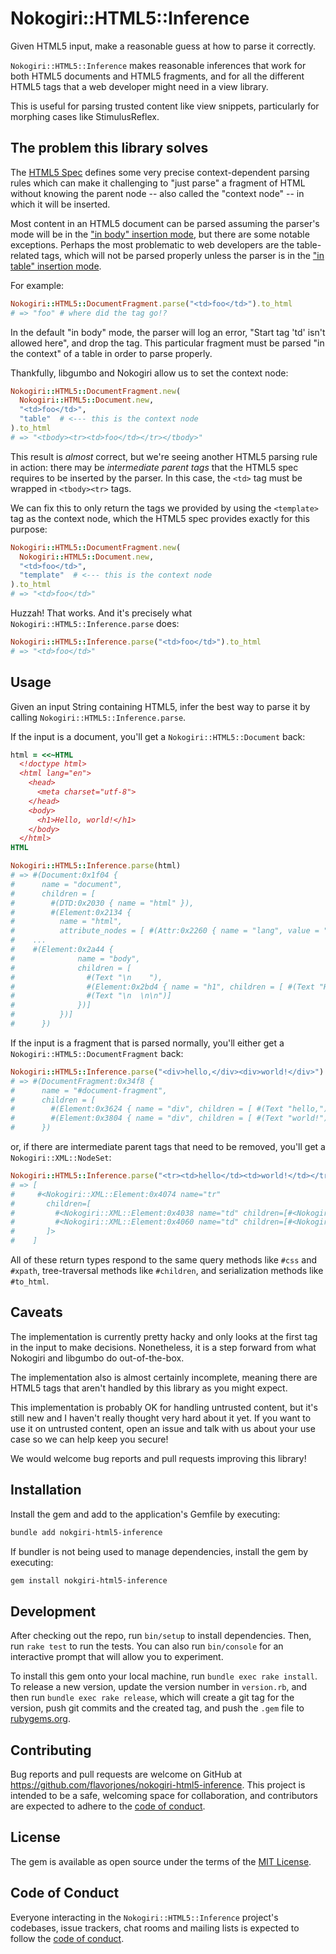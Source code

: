 # Nokogiri::HTML5::Inference

Given HTML5 input, make a reasonable guess at how to parse it correctly.

`Nokogiri::HTML5::Inference` makes reasonable inferences that work for both HTML5 documents and HTML5
fragments, and for all the different HTML5 tags that a web developer might need in a view library.

This is useful for parsing trusted content like view snippets, particularly for morphing cases like StimulusReflex.

## The problem this library solves

The [HTML5 Spec](https://html.spec.whatwg.org/multipage/parsing.html) defines some very precise
context-dependent parsing rules which can make it challenging to "just parse" a fragment of HTML
without knowing the parent node -- also called the "context node" -- in which it will be inserted.

Most content in an HTML5 document can be parsed assuming the parser's mode will be in the
["in body" insertion mode](https://html.spec.whatwg.org/multipage/parsing.html#parsing-main-inbody),
but there are some notable exceptions. Perhaps the most problematic to web developers are the
table-related tags, which will not be parsed properly unless the parser is in the
["in table" insertion mode](https://html.spec.whatwg.org/multipage/parsing.html#parsing-main-intable).

For example:

``` ruby
Nokogiri::HTML5::DocumentFragment.parse("<td>foo</td>").to_html
# => "foo" # where did the tag go!?
```

In the default "in body" mode, the parser will log an error, "Start tag 'td' isn't allowed here",
and drop the tag. This particular fragment must be parsed "in the context" of a table in order to
parse properly.

Thankfully, libgumbo and Nokogiri allow us to set the context node:

``` ruby
Nokogiri::HTML5::DocumentFragment.new(
  Nokogiri::HTML5::Document.new,
  "<td>foo</td>",
  "table"  # <--- this is the context node
).to_html
# => "<tbody><tr><td>foo</td></tr></tbody>"
```

This result is _almost_ correct, but we're seeing another HTML5 parsing rule in action: there may be
_intermediate parent tags_ that the HTML5 spec requires to be inserted by the parser. In this case,
the `<td>` tag must be wrapped in `<tbody><tr>` tags.

We can fix this to only return the tags we provided by using the `<template>` tag as the context node, which the HTML5 spec provides exactly for this purpose:

``` ruby
Nokogiri::HTML5::DocumentFragment.new(
  Nokogiri::HTML5::Document.new,
  "<td>foo</td>",
  "template"  # <--- this is the context node
).to_html
# => "<td>foo</td>"
```

Huzzah! That works. And it's precisely what `Nokogiri::HTML5::Inference.parse` does:

``` ruby
Nokogiri::HTML5::Inference.parse("<td>foo</td>").to_html
# => "<td>foo</td>"
```


## Usage

Given an input String containing HTML5, infer the best way to parse it by calling `Nokogiri::HTML5::Inference.parse`.

If the input is a document, you'll get a `Nokogiri::HTML5::Document` back:

``` ruby
html = <<~HTML
  <!doctype html>
  <html lang="en">
    <head>
      <meta charset="utf-8">
    </head>
    <body>
      <h1>Hello, world!</h1>
    </body>
  </html>
HTML

Nokogiri::HTML5::Inference.parse(html)
# => #(Document:0x1f04 {
#      name = "document",
#      children = [
#        #(DTD:0x2030 { name = "html" }),
#        #(Element:0x2134 {
#          name = "html",
#          attribute_nodes = [ #(Attr:0x2260 { name = "lang", value = "en" })],
#    ...
#    #(Element:0x2a44 {
#              name = "body",
#              children = [
#                #(Text "\n    "),
#                #(Element:0x2bd4 { name = "h1", children = [ #(Text "Hello, world!")] }),
#                #(Text "\n  \n\n")]
#              })]
#          })]
#      })
```

If the input is a fragment that is parsed normally, you'll either get a `Nokogiri::HTML5::DocumentFragment` back:

``` ruby
Nokogiri::HTML5::Inference.parse("<div>hello,</div><div>world!</div>")
# => #(DocumentFragment:0x34f8 {
#      name = "#document-fragment",
#      children = [
#        #(Element:0x3624 { name = "div", children = [ #(Text "hello,")] }),
#        #(Element:0x3804 { name = "div", children = [ #(Text "world!")] })]
#      })
```

or, if there are intermediate parent tags that need to be removed, you'll get a `Nokogiri::XML::NodeSet`:

``` ruby
Nokogiri::HTML5::Inference.parse("<tr><td>hello</td><td>world!</td></tr>")
# => [
#     #<Nokogiri::XML::Element:0x4074 name="tr"
#       children=[
#         #<Nokogiri::XML::Element:0x4038 name="td" children=[#<Nokogiri::XML::Text:0x4024 "hello">]>,
#         #<Nokogiri::XML::Element:0x4060 name="td" children=[#<Nokogiri::XML::Text:0x404c "world!">]>
#       ]>
#    ]
```

All of these return types respond to the same query methods like `#css` and `#xpath`, tree-traversal
methods like `#children`, and serialization methods like `#to_html`.


## Caveats

The implementation is currently pretty hacky and only looks at the first tag in the input to make
decisions. Nonetheless, it is a step forward from what Nokogiri and libgumbo do out-of-the-box.

The implementation also is almost certainly incomplete, meaning there are HTML5 tags that aren't handled by this library as you might expect.

This implementation is probably OK for handling untrusted content, but it's still new and I haven't really thought very hard about it yet. If you want to use it on untrusted content, open an issue and talk with us about your use case so we can help keep you secure!

We would welcome bug reports and pull requests improving this library!


## Installation

Install the gem and add to the application's Gemfile by executing:

```bash
bundle add nokgiri-html5-inference
```

If bundler is not being used to manage dependencies, install the gem by executing:

```bash
gem install nokgiri-html5-inference
```

## Development

After checking out the repo, run `bin/setup` to install dependencies. Then, run `rake test` to run the tests. You can also run `bin/console` for an interactive prompt that will allow you to experiment.

To install this gem onto your local machine, run `bundle exec rake install`. To release a new version, update the version number in `version.rb`, and then run `bundle exec rake release`, which will create a git tag for the version, push git commits and the created tag, and push the `.gem` file to [rubygems.org](https://rubygems.org).


## Contributing

Bug reports and pull requests are welcome on GitHub at https://github.com/flavorjones/nokogiri-html5-inference. This project is intended to be a safe, welcoming space for collaboration, and contributors are expected to adhere to the [code of conduct](https://github.com/flavorjones/nokogiri-html5-inference/blob/main/CODE_OF_CONDUCT.md).


## License

The gem is available as open source under the terms of the [MIT License](https://opensource.org/licenses/MIT).


## Code of Conduct

Everyone interacting in the `Nokogiri::HTML5::Inference` project's codebases, issue trackers, chat rooms and mailing lists is expected to follow the [code of conduct](https://github.com/flavorjones/nokogiri-html5-inference/blob/main/CODE_OF_CONDUCT.md).
